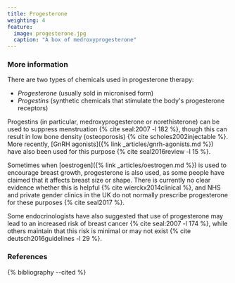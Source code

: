 ```yaml
---
title: Progesterone
weighting: 4
feature:
  image: progesterone.jpg
  caption: "A box of medroxyprogesterone"
---
```


### More information

There are two types of chemicals used in progesterone therapy:

- *Progesterone* (usually sold in micronised form)
- *Progestins* (synthetic chemicals that stimulate the body's progesterone receptors)

Progestins (in particular, medroxyprogesterone or norethisterone) can be used to suppress menstruation {% cite seal:2007 -l 182 %}, though this can result in low bone density (osteoporosis) {% cite scholes2002injectable %}. More recently, [GnRH agonists]({% link _articles/gnrh-agonists.md %}) have also been used for this purpose {% cite seal2016review -l 15 %}.

Sometimes when [oestrogen]({% link _articles/oestrogen.md %}) is used to encourage breast growth, progesterone is also used, as some people have claimed that it affects breast size or shape. There is currently no clear evidence whether this is helpful {% cite wierckx2014clinical %}, and NHS and private gender clinics in the UK do not normally prescribe progesterone for these purposes {% cite seal2017 %}.

Some endocrinologists have also suggested that use of progesterone may lead to an increased risk of breast cancer {% cite seal:2007 -l 174 %}, while others maintain that this risk is minimal or may not exist {% cite deutsch2016guidelines -l 29 %}.

### References

{% bibliography --cited %}